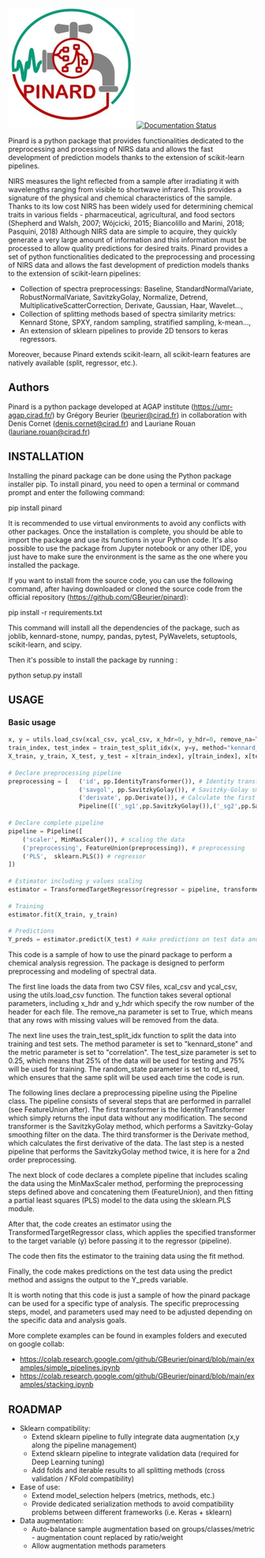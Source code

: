 ![alt text](https://github.com/gbeurier/pinard/blob/main/docs/pinard_logo.jpg?raw=true)
[![Documentation Status](https://readthedocs.org/projects/pinard/badge/?version=latest)](https://pinard.readthedocs.io/en/latest/?badge=latest)

Pinard is a python package that provides functionalities dedicated to the preprocessing and processing of NIRS data and allows the fast development of prediction models thanks to the extension of scikit-learn pipelines.

NIRS measures the light reflected from a sample after irradiating it with wavelengths ranging from visible to shortwave infrared. This provides a signature of the physical
and chemical characteristics of the sample. Thanks to its low cost NIRS has been widely used for determining chemical traits in various fields - pharmaceutical, agricultural, and food sectors (Shepherd and Walsh, 2007; Wójcicki, 2015; Biancolillo and Marini, 2018; Pasquini, 2018)
Although NIRS data are simple to acquire, they quickly generate a very large amount of information and this information must be processed to allow quality predictions for desired traits.
Pinard provides a set of python functionalities dedicated to the preprocessing and processing of NIRS data and allows the fast development of prediction models thanks to the extension of scikit-learn pipelines:

- Collection of spectra preprocessings: Baseline, StandardNormalVariate, RobustNormalVariate, SavitzkyGolay, Normalize, Detrend, MultiplicativeScatterCorrection, Derivate, Gaussian, Haar, Wavelet...,
- Collection of splitting methods based of spectra similarity metrics: Kennard Stone, SPXY, random sampling, stratified sampling, k-mean...,
- An extension of sklearn pipelines to provide 2D tensors to keras regressors.

Moreover, because Pinard extends scikit-learn, all scikit-learn features are natively available (split, regressor, etc.).

## Authors

Pinard is a python package developed at AGAP institute (https://umr-agap.cirad.fr/) by Grégory Beurier (beurier@cirad.fr) in collaboration with Denis Cornet (denis.cornet@cirad.fr) and Lauriane Rouan (lauriane.rouan@cirad.fr)


## INSTALLATION

Installing the pinard package can be done using the Python package installer pip. To install pinard, you need to open a terminal or command prompt and enter the following command:

pip install pinard

It is recommended to use virtual environments to avoid any conflicts with other packages. Once the installation is complete, you should be able to import the package and use its functions in your Python code.
It's also possible to use the package from Jupyter notebook or any other IDE, you just have to make sure the environment is the same as the one where you installed the package.

If you want to install from the source code, you can use the following command, after having downloaded or cloned the source code from the official repository (https://github.com/GBeurier/pinard):

pip install -r requirements.txt 

This command will install all the dependencies of the package, such as joblib, kennard-stone, numpy, pandas, pytest, PyWavelets, setuptools, scikit-learn, and scipy.

Then it's possible to install the package by running :

python setup.py install


## USAGE

### Basic usage
```python
x, y = utils.load_csv(xcal_csv, ycal_csv, x_hdr=0, y_hdr=0, remove_na=True) # Load data from CSV files, remove rows with missing values
train_index, test_index = train_test_split_idx(x, y=y, method="kennard_stone", metric="correlation" test_size=0.25, random_state=rd_seed) # Split data into training and test sets using the kennard_stone method and correlation metric, 25% of data is used for testing
X_train, y_train, X_test, y_test = x[train_index], y[train_index], x[test_index], y[test_index] # Assign data to training and test sets

# Declare preprocessing pipeline
preprocessing = [   ('id', pp.IdentityTransformer()), # Identity transformer, no change to the data
                    ('savgol', pp.SavitzkyGolay()), # Savitzky-Golay smoothing filter
                    ('derivate', pp.Derivate()), # Calculate the first derivative of the data
                    Pipeline([('_sg1',pp.SavitzkyGolay()),('_sg2',pp.SavitzkyGolay())]))] # nested pipeline to perform the Savitzky-Golay method twice for 2nd order preprocessing

# Declare complete pipeline
pipeline = Pipeline([
    ('scaler', MinMaxScaler()), # scaling the data
    ('preprocessing', FeatureUnion(preprocessing)), # preprocessing
    ('PLS',  sklearn.PLS()) # regressor
])

# Estimator including y values scaling
estimator = TransformedTargetRegressor(regressor = pipeline, transformer = MinMaxScaler())

# Training
estimator.fit(X_train, y_train)

# Predictions
Y_preds = estimator.predict(X_test) # make predictions on test data and assign to Y_preds variable

```

This code is a sample of how to use the pinard package to perform a chemical analysis regression. The package is designed to perform preprocessing and modeling of spectral data.

The first line loads the data from two CSV files, xcal_csv and ycal_csv, using the utils.load_csv function. The function takes several optional parameters, including x_hdr and y_hdr which specify the row number of the header for each file. The remove_na parameter is set to True, which means that any rows with missing values will be removed from the data.

The next line uses the train_test_split_idx function to split the data into training and test sets. The method parameter is set to "kennard_stone" and the metric parameter is set to "correlation". The test_size parameter is set to 0.25, which means that 25% of the data will be used for testing and 75% will be used for training. The random_state parameter is set to rd_seed, which ensures that the same split will be used each time the code is run.

The following lines declare a preprocessing pipeline using the Pipeline class. The pipeline consists of several steps that are performed in parrallel (see FeatureUnion after). The first transformer is the IdentityTransformer which simply returns the input data without any modification. The second transformer is the SavitzkyGolay method, which performs a Savitzky-Golay smoothing filter on the data. The third transformer is the Derivate method, which calculates the first derivative of the data. The last step is a nested pipeline that performs the SavitzkyGolay method twice, it is here for a 2nd order preprocessing.

The next block of code declares a complete pipeline that includes scaling the data using the MinMaxScaler method, performing the preprocessing steps defined above and concatening them (FeatureUnion), and then fitting a partial least squares (PLS) model to the data using the sklearn.PLS module.

After that, the code creates an estimator using the TransformedTargetRegressor class, which applies the specified transformer to the target variable (y) before passing it to the regressor (pipeline).

The code then fits the estimator to the training data using the fit method.

Finally, the code makes predictions on the test data using the predict method and assigns the output to the Y_preds variable.

It is worth noting that this code is just a sample of how the pinard package can be used for a specific type of analysis. The specific preprocessing steps, model, and parameters used may need to be adjusted depending on the specific data and analysis goals.

More complete examples can be found in examples folders and executed on google collab:
- https://colab.research.google.com/github/GBeurier/pinard/blob/main/examples/simple_pipelines.ipynb
- https://colab.research.google.com/github/GBeurier/pinard/blob/main/examples/stacking.ipynb


## ROADMAP

- Sklearn compatibility:
    - Extend sklearn pipeline to fully integrate data augmentation (x,y along the pipeline management)
    - Extend sklearn pipeline to integrate  validation data (required for Deep Learning tuning)
    - Add folds and iterable results to all splitting methods (cross validation / KFold compatibility)
- Ease of use:
    - Extend model_selection helpers (metrics, methods, etc.)
    - Provide dedicated serialization methods to avoid compatibility problems between different frameworks (i.e. Keras + sklearn)
- Data augmentation:
    - Auto-balance sample augmentation based on groups/classes/metric - augmentation count replaced by ratio/weight
    - Allow augmentation methods parameters